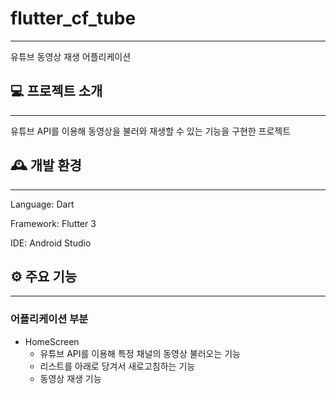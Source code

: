 # flutter_cf_tube

---

유튜브 동영상 재생 어플리케이션

## 💻 프로젝트 소개

--- 

유튜브 API를 이용해 동영상을 불러와 재생할 수 있는 기능을 구현한 프로젝트

## 🕰️ 개발 환경

---

Language: Dart

Framework: Flutter 3

IDE: Android Studio

## ⚙️ 주요 기능

---

### 어플리케이션 부분

- HomeScreen
    - 유튜브 API를 이용해 특정 채널의 동영상 불러오는 기능
    - 리스트를 아래로 당겨서 새로고침하는 기능
    - 동영상 재생 기능
